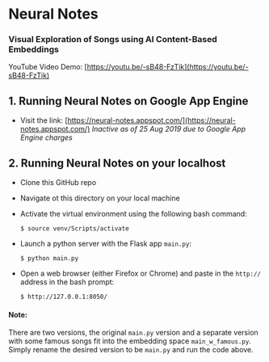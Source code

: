 # Neural Notes### Visual Exploration of Songs using AI Content-Based EmbeddingsYouTube Video Demo: [https://youtu.be/-sB48-FzTik](https://youtu.be/-sB48-FzTik)## 1. Running Neural Notes on Google App Engine- Visit the link: [https://neural-notes.appspot.com/](https://neural-notes.appspot.com/) *Inactive as of 25 Aug 2019 due to Google App Engine charges*## 2. Running Neural Notes on your localhost- Clone this GitHub repo- Navigate ot this directory on your local machine- Activate the virtual environment using the following bash command:	`$ source venv/Scripts/activate `- Launch a python server with the Flask app `main.py`:	`$ python main.py`- Open a web browser (either Firefox or Chrome) and paste in the `http://` address in the bash prompt:	`$ http://127.0.0.1:8050/`#### Note: There are two versions, the original `main.py` version and a separate version with some famous songs fit into the embedding space `main_w_famous.py`. Simply rename the desired version to be `main.py` and run the code above.